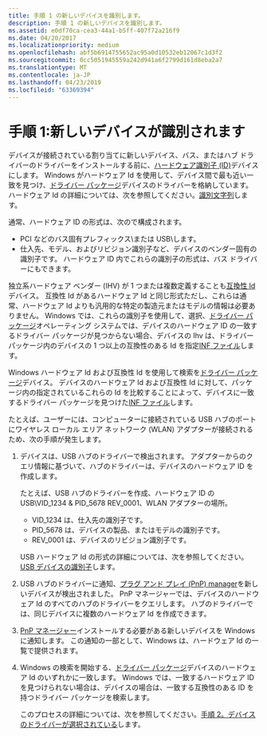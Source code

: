```yaml
---
title: 手順 1 の新しいデバイスを識別します。
description: 手順 1 の新しいデバイスを識別します。
ms.assetid: e0df70ca-cea3-44a1-b5ff-407f72a216f9
ms.date: 04/20/2017
ms.localizationpriority: medium
ms.openlocfilehash: abf5b6914755652ac95a0d10532eb12067c1d3f2
ms.sourcegitcommit: 0cc5051945559a242d941a6f2799d161d8eba2a7
ms.translationtype: MT
ms.contentlocale: ja-JP
ms.lasthandoff: 04/23/2019
ms.locfileid: "63369394"
---
```

# <a name="step-1-the-new-device-is-identified"></a>手順 1:新しいデバイスが識別されます


デバイスが接続されている割り当てに新しいデバイス、バス、またはハブ ドライバーのドライバーをインストールする前に、[ハードウェア識別子 (ID)](hardware-ids.md)デバイスにします。 Windows がハードウェア Id を使用して、デバイス間で最も近い一致を見つけ、[ドライバー パッケージ](driver-packages.md)デバイスのドライバーを格納しています。 ハードウェア Id の詳細については、次を参照してください。[識別文字列](device-identification-strings.md)します。

通常、ハードウェア ID の形式は、次ので構成されます。

-   PCI などのバス固有プレフィックス\\または USB\\します。
-   仕入先、モデル、およびリビジョン識別子など、デバイスのベンダー固有の識別子です。 ハードウェア ID 内でこれらの識別子の形式は、バス ドライバーにもできます。

独立系ハードウェア ベンダー (IHV) が 1 つまたは複数定義することも[互換性 Id](compatible-ids.md)デバイス。 互換性 Id があるハードウェア Id と同じ形式ただし、これらは通常、ハードウェア Id よりも汎用的な特定の製造元またはモデルの情報は必要ありません。 Windows では、これらの識別子を使用して、選択、[ドライバー パッケージ](driver-packages.md)オペレーティング システムでは、デバイスのハードウェア ID の一致するドライバー パッケージが見つからない場合、デバイスの Ihv は、ドライバー パッケージ内のデバイスの 1 つ以上の互換性のある Id を指定[INF ファイル](inf-files.md)します。

Windows ハードウェア Id および互換性 Id を使用して検索を[ドライバー パッケージ](driver-packages.md)デバイス。 デバイスのハードウェア Id および互換性 Id に対して、パッケージ内の指定されているこれらの Id を比較することによって、デバイスに一致するドライバー パッケージを見つけた[INF ファイル](inf-files.md)します。

たとえば、ユーザーには、コンピューターに接続されている USB ハブのポートにワイヤレス ローカル エリア ネットワーク (WLAN) アダプターが接続されるため、次の手順が発生します。

1.  デバイスは、USB ハブのドライバーで検出されます。 アダプターからのクエリ情報に基づいて、ハブのドライバーは、デバイスのハードウェア ID を作成します。

    たとえば、USB ハブのドライバーを作成、ハードウェア ID の USB\\VID_1234 & PID_5678 REV_0001、WLAN アダプターの場所。

    -   VID_1234 は、仕入先の識別子です。
    -   PID_5678 は、デバイスの製品、またはモデルの識別子です。
    -   REV_0001 は、デバイスのリビジョン識別子です。

    USB ハードウェア Id の形式の詳細については、次を参照してください。 [USB デバイスの識別子](identifiers-for-usb-devices.md)します。

2.  USB ハブのドライバーに通知、[プラグ アンド プレイ (PnP) manager](pnp-manager.md)を新しいデバイスが検出されました。 PnP マネージャーでは、デバイスのハードウェア Id のすべてのハブのドライバーをクエリします。 ハブのドライバーでは、同じデバイスに複数のハードウェア Id を作成できます。

3.  [PnP マネージャー](pnp-manager.md)インストールする必要がある新しいデバイスを Windows に通知します。 この通知の一部として、Windows は、ハードウェア Id の一覧で提供されます。

4.  Windows の検索を開始する、[ドライバー パッケージ](driver-packages.md)デバイスのハードウェア Id のいずれかに一致します。 Windows では、一致するハードウェア ID を見つけられない場合は、デバイスの場合は、一致する互換性のある ID を持つドライバー パッケージを検索します。

    このプロセスの詳細については、次を参照してください。[手順 2。デバイスのドライバーが選択されている](step-2--a-driver-for-the-device-is-selected.md)します。

 

 





